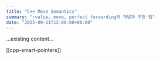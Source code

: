 ```yaml
---
title: "C++ Move Semantics"
summary: "rvalue, move, perfect forwarding의 개념과 구현 팁"
date: "2025-09-11T12:00:00+00:00"
---
```


...existing content...

[[cpp-smart-pointers]]